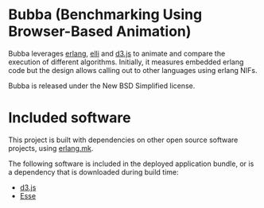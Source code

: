 Bubba (Benchmarking Using Browser-Based Animation)
==================================================

Bubba leverages [erlang](https://github.com/erlang/otp), [elli](https://github.com/knutin/elli) and [d3.js](https://d3js.org/) to animate and compare the execution of different algorithms. Initially, it measures embedded erlang code but the design allows calling out to other languages using erlang NIFs.

Bubba is released under the New BSD Simplified license.


Included software
=================

This project is built with dependencies on other open source software projects, using [erlang.mk](https://erlang.mk/).

The following software is included in the deployed application bundle, or is a dependency that is downloaded during build time:

  * [d3.js](https://d3js.org)
  * [Esse](https://github.com/duomark/esse)

